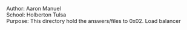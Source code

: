 Author: Aaron Manuel<br/>
School: Holberton Tulsa<br/>
Purpose: This directory hold the answers/files to 0x02. Load balancer<br/>
